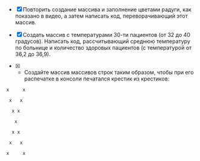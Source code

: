 -[X] Повторить создание массива и заполнение цветами радуги, как показано в видео, а затем написать код, переворачивающий этот массив.

-[X] Создать массив с температурами 30-ти пациентов (от 32 до 40 градусов). Написать код, рассчитывающий среднюю температуру по больнице и количество здоровых пациентов (с температурой от 36,2 до 36,9).

-[X] * Создайте массив массивов строк таким образом, чтобы при его распечатке в консоли печатался крестик из крестиков:

```
x     x

 x   x

  x x

   x

  x x

 x   x

x     x
```

